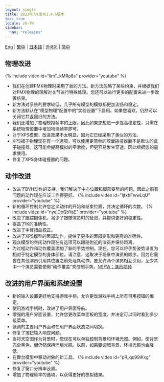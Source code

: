 ```yaml
---
layout: single
title: 2023年7月发布1.4.6版本
toc: true
locale: zh-TW
sidebar:
  nav: "releases"
---
```

[Eng](/dancexr/releases/1.4.6) | [繁中](/tw/dancexr/releases/1.4.6) | [日本語](/jp/dancexr/releases/1.4.6) | [한국어](/kr/dancexr/releases/1.4.6) | [简中](/zh/dancexr/releases/1.4.6)


## 物理改进
{% include video id="limT_kMRp8s" provider="youtube" %}
* 我们在创建PMX物理时采用了新的方法。新方法忽略了某些约束，并根据我们对PMX物理的理解对关节进行特殊处理。您还可以进行更多的配置来进一步改善结果。
* 新方法对系统的要求较低，几乎所有模型的模拟都更加流畅和稳定。
* 新方法默认在“模型物理”配置中的“实验设置”下启用。如果您喜欢，仍然可以关闭它并返回旧的方法。
* 我们还增加了物理模拟帧率的上限，因此如果您想进一步提高稳定性，只需在系统物理设置中增加物理帧率即可。
* 对于XPS模型，改进效果不太明显，因为它已经采用了类似的方法。
* XPS裙子物理现在有一个选项，可以使用更简单的胶囊碰撞器而不是默认的盒子碰撞器。这可能会提高模拟的平滑度，但更容易发生穿透，因此根据您的需求使用。
* 修复了XPS身体碰撞器的问题。


## 动作改进
* 改进了BVH动作的支持。我们解决了中心位置和脚部姿势的问题，因此之前有问题的动作现在应该工作得更好。
{% include video id="IjtxhFwwLqU" provider="youtube" %}
* 新的循环控制允许您定义动作的开始和结束位置，并决定循环的次数。
{% include video id="nyeiDoQbYaE" provider="youtube" %}
* 改进了跟踪摄像机，减少了跟随演员时的延迟，并提供更好的稳定性。
* 提高了IK的准确性。
* 改进了手臂扭曲校正。
* 改进了XPS模型的面部动作。提供了更多的面部变形和更高的准确性。
* 观众模型的空闲动作现在有选项可以跟随附近的演员并保持距离。
* 为过程动作和动作覆盖添加了新的手势控制。现在，您可以将手势姿势设置为相对于特定模型的身体部位。请注意，这取决于场景中演员的顺序。因为它需要在其他演员引用其位置之前处理其动作。要允许两个演员相互引用，至少其中一个演员需要使用“动作覆盖”来控制手势。[NSFW：演示视频](https://www.iwara.tv/video/4srAQrMaI4fAcO)

## 改进的用户界面和系统设置
* 新的输入设置更好地支持游戏手柄，允许更改游戏手柄上所有可用按钮的绑定。
* 使用游戏手柄时，改进了用户界面导航。
* 增强的用户界面设置，允许您更改菜单面板的宽度，并决定可以同时看到多少级菜单。
* 低调的主要用户界面和在用户界面状态之间切换。
* 修复了按钮输入响应问题。
* 当将天空图作为背景时，您现在可以单独控制背景和环境光照。例如，使背景完全黑色，但仍然保持环境光照。以前，如果要调暗背景，环境光照也会降低。
* 在舞台模型中移动对象的新工具。
{% include video id="pR_qq99iKxg" provider="youtube" %}
* 修复了窗口分辨率设置。
* 增加了物理帧率的选项，以获得更好的模拟结果。